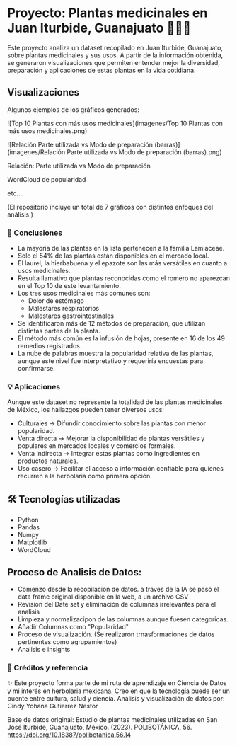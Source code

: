 # Proyecto: Plantas medicinales en Juan Iturbide, Guanajuato 🌱🌱🌱

Este proyecto analiza un dataset recopilado en Juan Iturbide, Guanajuato, sobre plantas medicinales y sus usos. A partir de la información obtenida, se generaron visualizaciones que permiten entender mejor la diversidad, preparación y aplicaciones de estas plantas en la vida cotidiana.

## Visualizaciones

Algunos ejemplos de los gráficos generados:

![Top 10 Plantas con más usos medicinales](imagenes/Top 10 Plantas con más usos medicinales.png)

![Relación Parte utilizada vs Modo de preparación (barras)](imagenes/Relación Parte utilizada vs Modo de preparación (barras).png)

Relación: Parte utilizada vs Modo de preparación

WordCloud de popularidad

etc....

(El repositorio incluye un total de 7 gráficos con distintos enfoques del análisis.)

### 🔎 Conclusiones

* La mayoría de las plantas en la lista pertenecen a la familia Lamiaceae.
* Solo el 54% de las plantas están disponibles en el mercado local.
* El laurel, la hierbabuena y el epazote son las más versátiles en cuanto a usos medicinales.
* Resulta llamativo que plantas reconocidas como el romero no aparezcan en el Top 10 de este levantamiento.
* Los tres usos medicinales más comunes son:
  - Dolor de estómago
  - Malestares respiratorios
  - Malestares gastrointestinales
* Se identificaron más de 12 métodos de preparación, que utilizan distintas partes de la planta.
* El método más común es la infusión de hojas, presente en 16 de los 49 remedios registrados.
* La nube de palabras muestra la popularidad relativa de las plantas, aunque este nivel fue interpretativo y requeriría encuestas para confirmarse.

### 💡 Aplicaciones

Aunque este dataset no represente la totalidad de las plantas medicinales de México, los hallazgos pueden tener diversos usos:

* Culturales → Difundir conocimiento sobre las plantas con menor popularidad.
* Venta directa → Mejorar la disponibilidad de plantas versátiles y populares en mercados locales y comercios formales.
* Venta indirecta → Integrar estas plantas como ingredientes en productos naturales.
* Uso casero → Facilitar el acceso a información confiable para quienes recurren a la herbolaria como primera opción.

## 🛠️ Tecnologías utilizadas

- Python
- Pandas
- Numpy
- Matplotlib
- WordCloud

## Proceso de Analisis de Datos:
* Comenzo desde la recopilacion de datos. a traves de la IA se pasó el data frame original disponible en la web, a un archivo CSV
* Revision del Date set y eliminación de columnas irrelevantes para el analisis
* Limpieza y normalizacipon de las columnas aunque fuesen categoricas.
* Añadir Columnas como "Popularidad"
* Proceso de visualización. (Se realizaron trnasformaciones de datos pertinentes como agrupamientos)
* Analisis e insights

### 📝 Créditos y referencia

✨ Este proyecto forma parte de mi ruta de aprendizaje en Ciencia de Datos y mi interés en herbolaria mexicana. Creo en que la tecnología puede ser un puente entre cultura, salud y ciencia.
Análisis y visualización de datos por: Cindy Yohana Gutierrez Nestor

Base de datos original:
Estudio de plantas medicinales utilizadas en San José Iturbide, Guanajuato, México. (2023). POLIBOTÁNICA, 56. https://doi.org/10.18387/polibotanica.56.14
